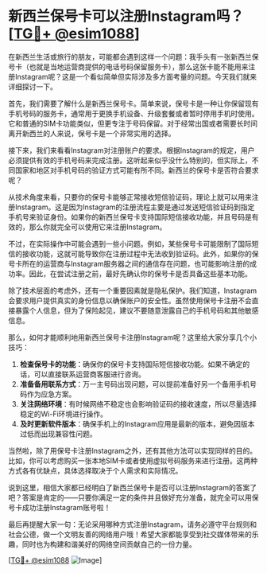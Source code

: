 # 新西兰保号卡可以注册Instagram吗？[[TG💪+ @esim1088](https://t.me/s/esim1088)]

在新西兰生活或旅行的朋友，可能都会遇到这样一个问题：我手头有一张新西兰保号卡（也就是当地运营商提供的电话号码保留服务卡），那么这张卡能不能用来注册Instagram呢？这是一个看似简单但实际涉及多方面考量的问题。今天我们就来详细探讨一下。

首先，我们需要了解什么是新西兰保号卡。简单来说，保号卡是一种让你保留现有手机号码的服务卡，通常用于更换手机设备、升级套餐或者暂时停用手机时使用。它和普通的SIM卡功能类似，但更专注于号码保留。对于经常出国或者需要长时间离开新西兰的人来说，保号卡是一个非常实用的选择。

接下来，我们来看看Instagram对注册账户的要求。根据Instagram的规定，用户必须提供有效的手机号码来完成注册。这听起来似乎没什么特别的，但实际上，不同国家和地区对手机号码的验证方式可能有所不同。新西兰的保号卡是否符合要求呢？

从技术角度来看，只要你的保号卡能够正常接收短信验证码，理论上就可以用来注册Instagram。这是因为Instagram的注册流程主要是通过发送短信验证码到指定手机号来验证身份。如果你的新西兰保号卡支持国际短信接收功能，并且号码是有效的，那么你就完全可以使用它来注册Instagram。

不过，在实际操作中可能会遇到一些小问题。例如，某些保号卡可能限制了国际短信的接收功能，这就可能导致你在注册过程中无法收到验证码。此外，如果你的保号卡所在的运营商与Instagram服务器之间的通信存在问题，也可能影响注册的成功率。因此，在尝试注册之前，最好先确认你的保号卡是否具备这些基本功能。

除了技术层面的考虑外，还有一个重要因素就是隐私保护。我们知道，Instagram会要求用户提供真实的身份信息以确保账户的安全性。虽然使用保号卡注册不会直接暴露个人信息，但为了保险起见，建议不要随意泄露自己的手机号码和其他敏感信息。

那么，如何才能顺利地用新西兰保号卡注册Instagram呢？这里给大家分享几个小技巧：

1. **检查保号卡的功能**：确保你的保号卡支持国际短信接收功能。如果不确定的话，可以直接联系运营商客服进行咨询。
2. **准备备用联系方式**：万一主号码出现问题，可以提前准备好另一个备用手机号码作为应急方案。
3. **关注网络环境**：有时候网络不稳定也会影响验证码的接收速度，所以尽量选择稳定的Wi-Fi环境进行操作。
4. **及时更新软件版本**：确保手机上的Instagram应用是最新的版本，避免因版本过低而出现兼容性问题。

当然啦，除了用保号卡注册Instagram之外，还有其他方法可以实现同样的目的。比如，你可以考虑购买一张本地SIM卡或者使用虚拟号码服务来进行注册。这两种方式各有优缺点，具体选择取决于个人需求和实际情况。

说到这里，相信大家都已经明白了新西兰保号卡是否可以注册Instagram的答案了吧？答案是肯定的——只要你满足一定的条件并且做好充分准备，就完全可以用保号卡成功注册Instagram账号啦！

最后再提醒大家一句：无论采用哪种方式注册Instagram，请务必遵守平台规则和社会公德，做一个文明友善的网络用户哦！希望大家都能享受到社交媒体带来的乐趣，同时也为构建和谐美好的网络空间贡献自己的一份力量。

[[TG💪+ @esim1088](https://t.me/s/esim1088) ![Image](https://i.postimg.cc/4NQfJmqS/Snipaste-2025-05-13-00-14-12.png)]